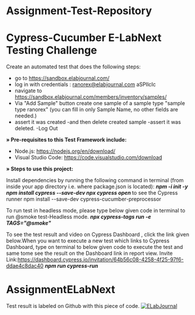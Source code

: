 # Assignment-Test-Repository
<h1>Cypress-Cucumber E-LabNext Testing Challenge</h1>

Create an automated test that does the following steps:
- go to https://sandbox.elabjournal.com/
- log in with credentials : ranorex@elabjournal.com aSPIlcIc
- navigate to https://sandbox.elabjournal.com/members/inventory/samples/
- Via "Add Sample" button create one sample of a sample type "sample type ranorex"
(you can fill in only Sample Name, no other fields are needed.)
- assert it was created
-and then delete created sample
-assert it was deleted.
-Log Out

<B>» Pre-requisites to this Test Framework include:</B>

- Node.js: https://nodejs.org/en/download/
- Visual Studio Code: https://code.visualstudio.com/download


<B>» Steps to use this project:</B>

Install dependencies by running the following command in terminal (from inside your app directory i.e. where package.json is located): 
<I><B>npm -i init -y </I></B>
<I><B>npm install cypress --save-dev </I></B>
<I><B>npx cypress open </I></B> to see the Cypress runner
</I></B> npm install --save-dev cypress-cucumber-preprocessor </I></B> 

To run test in headless mode, please type  below given code in terminal to run @smoke test-Headless mode.
<I><B>npx cypress-tags run -e TAGS="@smoke" </I></B>

To see the test result and video on Cypress Dashboard , click the link given below.When you want to execute a new test which links to Cypress Dashboard, type on terminal to below given code to execute the test and same tome see the result on the Dashboard link in report view.
Invite Link:https://dashboard.cypress.io/invitation/64b56c08-4258-4f25-97f6-ddae4c8dac40
<I><B>npm run cypress-run</I></B>



# AssignmentELabNext
Test result is labeled on Github with this piece of code.
[![ELabJournal](https://img.shields.io/endpoint?url=https://dashboard.cypress.io/badge/simple/inx5gc/main&style=flat&logo=cypress)](https://dashboard.cypress.io/projects/inx5gc/runs)